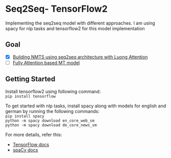 # Seq2Seq- TensorFlow2
Implementing the seq2seq model with different approaches. I am using spacy for nlp tasks and tensorflow2 for this model implementation

## Goal
- [x] [Building NMTS using seq2seq architecture with Luong Attention](/nmts_attention)
- [ ] [Fully Attention based MT model](/nmts_transformer)

## Getting Started
Install tensorflow2 using following command:<br>
`pip install tensorflow`<br>

To get started with nlp tasks, install spacy along with models for english and german by running the following commands:<br>
`pip install spacy`<br>
`python -m spacy download en_core_web_sm`<br>
`python -m spacy download de_core_news_sm`<br>

For more details, refer this:
- [TensorFlow docs](https://www.tensorflow.org/install/pip)
- [spaCy docs](https://spacy.io/usage)
